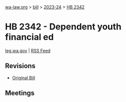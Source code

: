 [wa-law.org](/) > [bill](/bill/) > [2023-24](/bill/2023-24/) > [HB 2342](/bill/2023-24/hb/2342/)

# HB 2342 - Dependent youth financial ed
[leg.wa.gov](https://app.leg.wa.gov/billsummary?BillNumber=2342&Year=2023&Initiative=false) | [RSS Feed](./rss.xml)

## Revisions
* [Original Bill](1/)

## Meetings